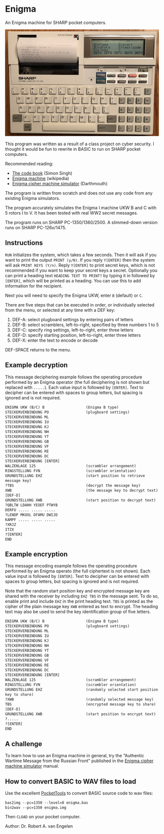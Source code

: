 # Enigma

An Enigma machine for SHARP pocket computers.

![PC-2500](PC-2500.jpeg)

This program was written as a result of a class project on cyber security.
I thought it would be fun to rewrite in BASIC to run on SHARP pocket computers.

Recommended reading:

- [The code book](https://simonsingh.net/books/the-code-book) (Simon Singh)
- [Enigma machine](https://en.wikipedia.org/wiki/Enigma_machine) (wikipedia)
- [Enigma cipher machine simulator](https://math.dartmouth.edu/~jvoight/Fa2012-295/EnigmaSimManual.pdf) (Darthmouth)

The program is written from scratch and does not use any code from any existing
Enigma simulators.

The program accurately simulates the Enigma I machine UKW B and C with 5
rotors I to V.  It has been tested with real WW2 secret messages.

The program runs on SHARP PC-1350/1360/2500.  A slimmed-down version runs on
SHARP PC-126x/1475.

## Instructions

`RUN` initializes the system, which takes a few seconds.  Then it will ask
if you want to print the output `PRINT (y/N)`.  If you reply `Y[ENTER]` then
the system will ask `PRINT KEYS (Y/n)`.  Reply `Y[ENTER]` to print secret keys,
which is not recommended if you want to keep your secret keys a secret.
Optionally you can print a heading text `HEADING TEXT TO PRINT?` by typing it
in followed by `[ENTER]`, which will be printed as a heading.  You can use this
to add information for the recipient.

Next you will need to specify the Enigma UKW, enter `B` (default) or `C`.

There are five steps that can be executed in order, or individually selected
from the menu, or selected at any time with a DEF key:

1. DEF-A: select plugboard settings by entering pairs of letters
2. DEF-B: select scramblers, left-to-right, specified by three numbers 1 to 5
3. DEF-C: specify ring settings, left-to-right, enter three letters
4. DEF-D: specify starting position, left-to-right, enter three letters
5. DEF-X: enter the text to encode or decode

DEF-SPACE returns to the menu.

## Example decryption

This message deciphering example follows the operating procedure performed by
an Enigma operator (the full deciphering is not shown but replaced with
`.....`).  Each value input is followed by `[ENTER]`.   Text to decipher can be
entered with spaces to group letters, but spacing is ignored and is not
required.

    ENIGMA UKW (B/C) B                   (Enigma B type)
    STECKERVERBINDUNG PO                 (plugboard settings)
    STECKERVERBINDUNG ML
    STECKERVERBINDUNG IU
    STECKERVERBINDUNG KJ
    STECKERVERBINDUNG NH
    STECKERVERBINDUNG YT
    STECKERVERBINDUNG GB
    STECKERVERBINDUNG VF
    STECKERVERBINDUNG RE
    STECKERVERBINDUNG DC
    STECKERVERBINDUNG [ENTER]
    WALZENLAGE 125                       (scrambler arrangement)
    RINGSTELLUNG FVN                     (scrambler orientation)
    GRUNDSTELLUNG EHZ                    (start position to retrieve message key)
    ?TBS                                 (decrypt the message key)
    XWB                                  (the message key to decrypt text)
    [DEF-D]
    GRUNDSTELLUNG XWB                    (start position to decrypt text)
    ?QBLTW LDAHH YEOEF PTWYB
    DERFU ..... ..... .....
    ?LENDP MKOXL DFAMU DWIJD
    KAMPF ..... ..... .....
    ?XRJZ
    ITZX
    ?[ENTER]
    END

## Example encryption

This message encoding example follows the operating procedure performed by an
Enigma operato (the full ciphertext is not shown).  Each value input is
followed by `[ENTER]`.   Text to decipher can be entered with spaces to group
letters, but spacing is ignored and is not required.

Note that the random start position key and encrypted message key are shared
with the receiver by including `EHZ TBS` in the message sent.  To do so, enable
print and include `EHZ` in the print heading text.  `TBS` is printed as the
cipher of the plain message key `XWB` entered as text to encrypt.  The heading
text may also be used to send the key identification group of five letters.

    ENIGMA UKW (B/C) B                   (Enigma B type)
    STECKERVERBINDUNG PO                 (plugboard settings)
    STECKERVERBINDUNG ML
    STECKERVERBINDUNG IU
    STECKERVERBINDUNG KJ
    STECKERVERBINDUNG NH
    STECKERVERBINDUNG YT
    STECKERVERBINDUNG GB
    STECKERVERBINDUNG VF
    STECKERVERBINDUNG RE
    STECKERVERBINDUNG DC
    STECKERVERBINDUNG [ENTER]
    WALZENLAGE 125                       (scrambler arrangement)
    RINGSTELLUNG FVN                     (scrambler orientation)
    GRUNDSTELLUNG EHZ                    (randomly selected start position key to share)
    ?XWB                                 (randomly selected message key)
    TBS                                  (encrypted message key to share)
    [DEF-D]
    GRUNDSTELLUNG XWB                    (start position to encrypt text)
    ?.....
    ?[ENTER]
    END

## A challenge

To learn how to use an Enigma machine in general, try the "Authentic Wartime
Message from the Russian Front" published in the [Enigma cipher machine
simulator](https://math.dartmouth.edu/~jvoight/Fa2012-295/EnigmaSimManual.pdf)
manual.

## How to convert BASIC to WAV files to load

Use the excellent [PocketTools](https://www.peil-partner.de/ifhe.de/sharp/)
to convert BASIC source code to wav files:

    bas2img --pc=1350 --level=8 enigma.bas
    bin2wav --pc=1350 enigma.img

Then `CLOAD` on your pocket computer.

Author: Dr. Robert A. van Engelen
